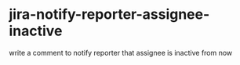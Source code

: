 # jira-notify-reporter-assignee-inactive
write a comment to notify reporter that assignee is inactive from now
